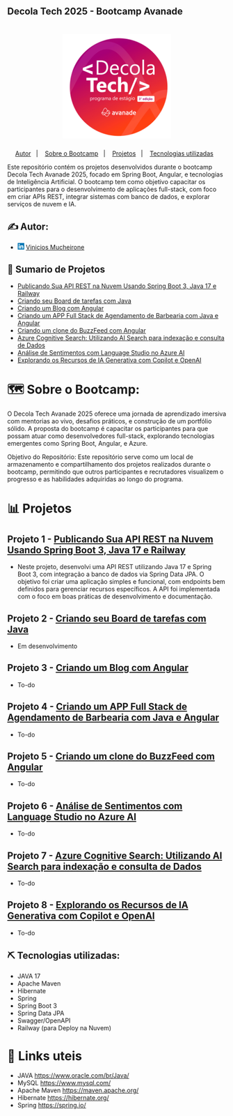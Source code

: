 ## Decola Tech 2025 - Bootcamp Avanade
<h1 align="center">
    <img alt="Gobarber" src="_ExternalFiles/DecolaTech.png" width="250px" />
</h1>

<p align="center">
  <a href="#authors">Autor</a>&nbsp;&nbsp;&nbsp;|&nbsp;&nbsp;&nbsp;
  <a href="#about">Sobre o Bootcamp</a>&nbsp;&nbsp;&nbsp;|&nbsp;&nbsp;&nbsp;
  <a href="#about">Projetos</a>&nbsp;&nbsp;&nbsp;|&nbsp;&nbsp;&nbsp;
  <a href="#tech_utilizadas">Tecnologias utilizadas</a>&nbsp;&nbsp;&nbsp;
</p>

Este repositório contém os projetos desenvolvidos durante o bootcamp Decola Tech Avanade 2025, focado em Spring Boot, Angular, e tecnologias de Inteligência Artificial. O bootcamp tem como objetivo capacitar os participantes para o desenvolvimento de aplicações full-stack, com foco em criar APIs REST, integrar sistemas com banco de dados, e explorar serviços de nuvem e IA.



## ✍️ Autor:  <a name = "authors"></a>
- <img src="_ExternalFiles/linkedln.png" height=15px> [Vinicios Mucheirone](https://www.linkedin.com/in/viniciosmucheirone/)


## 📝 Sumario de Projetos
- [Publicando Sua API REST na Nuvem Usando Spring Boot 3, Java 17 e Railway](https://github.com/viniciosmucheirone/DIO-Bliblioteca-API)
- [Criando seu Board de tarefas com Java](https://github.com/viniciosmucheirone/DIO-Blog-Angular)
- [Criando um Blog com Angular](#authors)
- [Criando um APP Full Stack de Agendamento de Barbearia com Java e Angular](#authors)
- [Criando um clone do BuzzFeed com Angular](#authors)
- [Azure Cognitive Search: Utilizando AI Search para indexação e consulta de Dados](#authors)
- [Análise de Sentimentos com Language Studio no Azure AI](#authors)
- [Explorando os Recursos de IA Generativa com Copilot e OpenAI](#authors)

# 🗺️ Sobre o Bootcamp:

O Decola Tech Avanade 2025 oferece uma jornada de aprendizado imersiva com mentorias ao vivo, desafios práticos, e construção de um portfólio sólido. A proposta do bootcamp é capacitar os participantes para que possam atuar como desenvolvedores full-stack, explorando tecnologias emergentes como Spring Boot, Angular, e Azure.

Objetivo do Repositório:
Este repositório serve como um local de armazenamento e compartilhamento dos projetos realizados durante o bootcamp, permitindo que outros participantes e recrutadores visualizem o progresso e as habilidades adquiridas ao longo do programa.


# 📊 Projetos <a name = "planejamento"></a>

## Projeto 1 - [Publicando Sua API REST na Nuvem Usando Spring Boot 3, Java 17 e Railway](https://github.com/viniciosmucheirone/DIO-Bliblioteca-API)
- Neste projeto, desenvolvi uma API REST utilizando Java 17 e Spring Boot 3, com integração a banco de dados via Spring Data JPA. O objetivo foi criar uma aplicação simples e funcional, com endpoints bem definidos para gerenciar recursos específicos. A API foi implementada com o foco em boas práticas de desenvolvimento e documentação.

## Projeto 2 - [Criando seu Board de tarefas com Java](https://github.com/viniciosmucheirone/DIO-Blog-Angular)
- Em desenvolvimento


## Projeto 3 - [Criando um Blog com Angular]()
- To-do


## Projeto 4 - [Criando um APP Full Stack de Agendamento de Barbearia com Java e Angular]()
- To-do



## Projeto 5 - [Criando um clone do BuzzFeed com Angular]()
- To-do


## Projeto 6 - [Análise de Sentimentos com Language Studio no Azure AI]()
- To-do



## Projeto 7 - [Azure Cognitive Search: Utilizando AI Search para indexação e consulta de Dados]()
- To-do


## Projeto 8 - [Explorando os Recursos de IA Generativa com Copilot e OpenAI]()
- To-do


## ⛏️ Tecnologias utilizadas: 
- JAVA 17
- Apache Maven
- Hibernate
- Spring
- Spring Boot 3
- Spring Data JPA
- Swagger/OpenAPI
- Railway (para Deploy na Nuvem)

# 💾 Links uteis <a name = "links"></a>

- JAVA https://www.oracle.com/br/Java/
- MySQL https://www.mysql.com/
- Apache Maven https://maven.apache.org/
- Hibernate https://hibernate.org/
- Spring https://spring.io/

